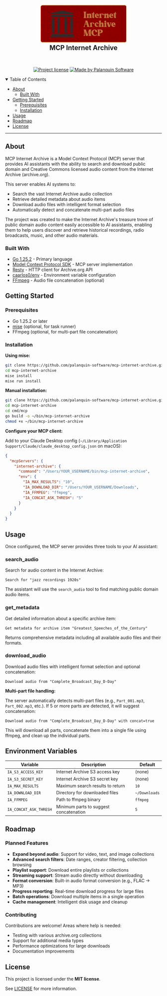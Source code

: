 <h2 align="center">
  <a href="https://github.com/palanquin-software/mcp-internet-archive">
    <!-- Please provide path to your logo here -->
    <img src="docs/logo.png" alt="MCP Internet Archive" width="276" height="119">
  </a>
    <br />
  MCP Internet Archive
</h2>

<div align="center">
<br />

[![Project license](https://img.shields.io/github/license/palanquin-software/mcp-internet-archive.svg?style=flat-square)](LICENSE)
[![Made by Palanquin Software](https://img.shields.io/badge/made%20by-Palanquin%20Software-blue?style=flat-square)](https://github.com/palanquin-software)

</div>

<details open="open">
<summary>Table of Contents</summary>

- [About](#about)
    - [Built With](#built-with)
- [Getting Started](#getting-started)
    - [Prerequisites](#prerequisites)
    - [Installation](#installation)
- [Usage](#usage)
- [Roadmap](#roadmap)
- [License](#license)

</details>

---

## About

MCP Internet Archive is a Model Context Protocol (MCP) server that provides AI assistants with the ability to search and download public domain and Creative Commons licensed audio content from the Internet Archive (archive.org).

This server enables AI systems to:
- Search the vast Internet Archive audio collection
- Retrieve detailed metadata about audio items
- Download audio files with intelligent format selection
- Automatically detect and concatenate multi-part audio files

The project was created to make the Internet Archive's treasure trove of public domain audio content easily accessible to AI assistants, enabling them to help users discover and retrieve historical recordings, radio broadcasts, music, and other audio materials.

### Built With

- [Go 1.25.2](https://go.dev/) - Primary language
- [Model Context Protocol SDK](https://github.com/modelcontextprotocol/go-sdk) - MCP server implementation
- [Resty](https://github.com/go-resty/resty) - HTTP client for Archive.org API
- [caarlos0/env](https://github.com/caarlos0/env) - Environment variable configuration
- [FFmpeg](https://ffmpeg.org/) - Audio file concatenation (optional)

## Getting Started

### Prerequisites

- Go 1.25.2 or later
- [mise](https://mise.jdx.dev/) (optional, for task runner)
- FFmpeg (optional, for multi-part file concatenation)

### Installation

**Using mise:**
```bash
git clone https://github.com/palanquin-software/mcp-internet-archive.git
cd mcp-internet-archive
mise install
mise run install
```

**Manual installation:**
```bash
git clone https://github.com/palanquin-software/mcp-internet-archive.git
cd mcp-internet-archive
cd cmd/mcp
go build -o ~/bin/mcp-internet-archive
chmod +x ~/bin/mcp-internet-archive
```

**Configure your MCP client:**

Add to your Claude Desktop config (`~/Library/Application Support/Claude/claude_desktop_config.json` on macOS):

```json
{
  "mcpServers": {
    "internet-archive": {
      "command": "/Users/YOUR_USERNAME/bin/mcp-internet-archive",
      "env": {
        "IA_MAX_RESULTS": "10",
        "IA_DOWNLOAD_DIR": "/Users/YOUR_USERNAME/Downloads",
        "IA_FFMPEG": "ffmpeg",
        "IA_CONCAT_ASK_THRESH": "5"
      }
    }
  }
}
```

## Usage

Once configured, the MCP server provides three tools to your AI assistant:

### search_audio

Search for audio content in the Internet Archive:

```
Search for "jazz recordings 1920s"
```

The assistant will use the `search_audio` tool to find matching public domain audio items.

### get_metadata

Get detailed information about a specific archive item:

```
Get metadata for archive item "Greatest_Speeches_of_the_Century"
```

Returns comprehensive metadata including all available audio files and their formats.

### download_audio

Download audio files with intelligent format selection and optional concatenation:

```
Download audio from "Complete_Broadcast_Day_D-Day"
```

**Multi-part file handling:**

The server automatically detects multi-part files (e.g., `Part_001.mp3`, `Part_002.mp3`, etc.). If 5 or more parts are detected, it will suggest concatenation:

```
Download audio from "Complete_Broadcast_Day_D-Day" with concat=true
```

This will download all parts, concatenate them into a single file using ffmpeg, and clean up the individual parts.

## Environment Variables

| Variable | Description | Default |
|----------|-------------|---------|
| `IA_S3_ACCESS_KEY` | Internet Archive S3 access key | (none) |
| `IA_S3_SECRET_KEY` | Internet Archive S3 secret key | (none) |
| `IA_MAX_RESULTS` | Maximum search results to return | `10` |
| `IA_DOWNLOAD_DIR` | Directory for downloaded files | `~/Downloads` |
| `IA_FFMPEG` | Path to ffmpeg binary | `ffmpeg` |
| `IA_CONCAT_ASK_THRESH` | Minimum parts to suggest concatenation | `5` |

## Roadmap

### Planned Features

- **Expand beyond audio**: Support for video, text, and image collections
- **Advanced search filters**: Date ranges, creator filtering, collection browsing
- **Playlist support**: Download entire playlists or collections
- **Streaming support**: Stream audio directly without downloading
- **Format conversion**: Built-in audio format conversion (e.g., FLAC → MP3)
- **Progress reporting**: Real-time download progress for large files
- **Batch operations**: Download multiple items in a single operation
- **Cache management**: Intelligent disk usage and cleanup

### Contributing

Contributions are welcome! Areas where help is needed:

- Testing with various archive.org collections
- Support for additional media types
- Performance optimizations for large downloads
- Documentation improvements

## License

This project is licensed under the **MIT license**.

See [LICENSE](LICENSE) for more information.

